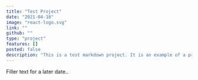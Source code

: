 ```yaml
---
title: "Test Project"
date: "2021-04-18"
image: "react-logo.svg"
link: ""
github: ""
type: "project"
features: []
posted: false
description: "This is a test markdown project. It is an example of a project with no related link."
---
```


Filler text for a later date..